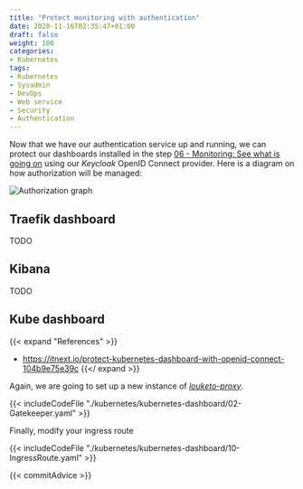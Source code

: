 ```yaml
---
title: "Protect monitoring with authentication"
date: 2020-11-16T02:35:47+01:00
draft: false
weight: 100
categories:
- Kubernetes
tags:
- Kubernetes
- Sysadmin
- DevOps
- Web service
- Security
- Authentication
---
```


Now that we have our authentication service up and running, we can protect our dashboards installed in the step [06 - Monitoring: See what is going on](../06-monitoring) using our *Keycloak* OpenID Connect provider. Here is a diagram on how authorization will be managed:

![Authorization graph](./_assets/schema.svg)

## Traefik dashboard

TODO

## Kibana

TODO

## Kube dashboard

{{< expand "References" >}}
* https://itnext.io/protect-kubernetes-dashboard-with-openid-connect-104b9e75e39c
{{</ expand >}}

Again, we are going to set up a new instance of [*louketo-proxy*](https://github.com/louketo/louketo-proxy).

{{< includeCodeFile "./kubernetes/kubernetes-dashboard/02-Gatekeeper.yaml" >}}

Finally, modify your ingress route

{{< includeCodeFile "./kubernetes/kubernetes-dashboard/10-IngressRoute.yaml" >}}

{{< commitAdvice >}}
